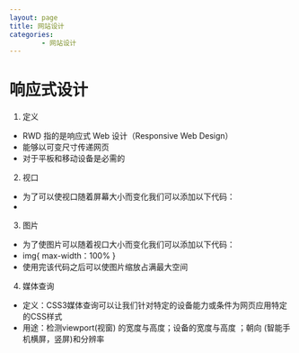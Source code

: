 ```yaml
---
layout: page
title: 网站设计
categories:
        - 网站设计
---
```

# 响应式设计
1. 定义
- RWD 指的是响应式 Web 设计（Responsive Web Design）
- 能够以可变尺寸传递网页
- 对于平板和移动设备是必需的
2. 视口
- 为了可以使视口随着屏幕大小而变化我们可以添加以下代码：
- <meta name="viewport" content="width=device-width">
3. 图片
- 为了使图片可以随着视口大小而变化我们可以添加以下代码：
- img{
    max-width：100%
}
- 使用完该代码之后可以使图片缩放占满最大空间
4. 媒体查询
- 定义：CSS3媒体查询可以让我们针对特定的设备能力或条件为网页应用特定的CSS样式
- 用途：检测viewport(视窗) 的宽度与高度；设备的宽度与高度
；朝向 (智能手机横屏，竖屏)和分辨率
